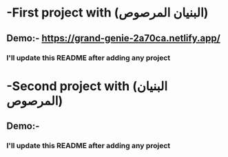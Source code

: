 # -First project with (البنيان المرصوص)

## Demo:- https://grand-genie-2a70ca.netlify.app/

### I'll update this README after adding any project

# -Second project with (البنيان المرصوص)

## Demo:- 

### I'll update this README after adding any project

